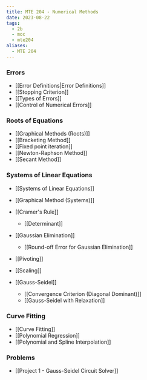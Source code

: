```yaml
---
title: MTE 204 - Numerical Methods
date: 2023-08-22
tags:
  - 2b
  - moc
  - mte204
aliases:
  - MTE 204
---
```

### Errors
- [[Error Definitions|Error Definitions]]
- [[Stopping Criterion]]
- [[Types of Errors]]
- [[Control of Numerical Errors]]

### Roots of Equations
- [[Graphical Methods (Roots)]]
- [[Bracketing Method]]
- [[Fixed point iteration]]
- [[Newton-Raphson Method]]
- [[Secant Method]]

### Systems of Linear Equations
- [[Systems of Linear Equations]]
- [[Graphical Method (Systems)]]

- [[Cramer's Rule]]
	- [[Determinant]]

- [[Gaussian Elimination]]
	- [[Round-off Error for Gaussian Elimination]]
- [[Pivoting]]
- [[Scaling]]

- [[Gauss-Seidel]]
	- [[Convergence Criterion (Diagonal Dominant)]]
	- [[Gauss-Seidel with Relaxation]]

### Curve Fitting
- [[Curve Fitting]]
- [[Polynomial Regression]]
- [[Polynomial and Spline Interpolation]]
  
### Problems
- [[Project 1 - Gauss-Seidel Circuit Solver]]